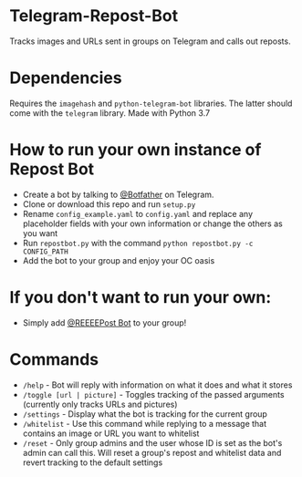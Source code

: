 # Telegram-Repost-Bot
Tracks images and URLs sent in groups on Telegram and calls out reposts.

# Dependencies
Requires the `imagehash` and `python-telegram-bot` libraries. The latter should come with the `telegram` library.
Made with Python 3.7

# How to run your own instance of Repost Bot
- Create a bot by talking to [@Botfather](https://telegram.me/botfather) on Telegram.
- Clone or download this repo and run `setup.py`
- Rename `config_example.yaml` to `config.yaml` and replace any placeholder fields with your own information or change the others as you want
- Run `repostbot.py` with the command `python repostbot.py -c CONFIG_PATH`
- Add the bot to your group and enjoy your OC oasis

# If you don't want to run your own:
- Simply add [@REEEEPost Bot](https://telegram.me/reeeepost_bot) to your group!

# Commands
- `/help` - Bot will reply with information on what it does and what it stores
- `/toggle [url | picture]` - Toggles tracking of the passed arguments (currently only tracks URLs and pictures)
- `/settings` - Display what the bot is tracking for the current group
- `/whitelist` - Use this command while replying to a message that contains an image or URL you want to whitelist
- `/reset` - Only group admins and the user whose ID is set as the bot's admin can call this. Will reset a group's repost and whitelist data and revert tracking to the default settings
